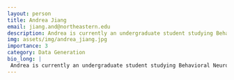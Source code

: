 ```yaml
---
layout: person
title: Andrea Jiang
email: jiang.and@northeastern.edu
description: Andrea is currently an undergraduate student studying Behavioral Neuroscience at Northeastern University. Andrea had the pleasure of completing her first co-op with the Macosko Lab of the Broad ...
img: assets/img/andrea_jiang.jpg
importance: 3
category: Data Generation
bio_long: |
 Andrea is currently an undergraduate student studying Behavioral Neuroscience at Northeastern University. Andrea had the pleasure of completing her first co-op with the Macosko Lab of the Broad Institute. Prior to working at the Broad, Jiang worked at MGH. 
---
```

